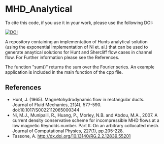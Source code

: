 # MHD_Analytical


To cite this code, if you use it in your work, please use the following DOI:

[![DOI](https://zenodo.org/badge/437034681.svg)](https://zenodo.org/badge/latestdoi/437034681)



 A repository containing an implementation of Hunts analytical solution (using the exponential implementation of Ni et. al.) that can be used to generate anaytical solutions for Hunt and Shercliff flow cases in channel flow. For Further information please see the References.

The function "sum()" returns the sum over the Fourier series. An example application is included in the main function of the cpp file.

## References

*	Hunt, J. (1965). Magnetohydrodynamic flow in rectangular ducts. Journal of Fluid Mechanics, 21(4), 577-590. doi:10.1017/S0022112065000344
*	Ni, M.J., Munipalli, R., Huang, P., Morley, N.B. and Abdou, M.A., 2007. A current density conservative scheme for incompressible MHD flows at a low magnetic Reynolds number. Part II: On an arbitrary 		collocated mesh. Journal of Computational Physics, 227(1), pp.205-228.
*	Tassone, A. http://dx.doi.org/10.13140/RG.2.2.12839.55201
